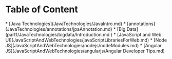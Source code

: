 # Table of Content

\* \[Java Technologies\]\(JavaTechnologies\/JavaIntro.md\)
    \* \[annotations\]\(JavaTechnologies\/annotations\/jpaAnnotation.md\)
    \* \[Big Data\]\(part1\/JavaTechnologies\/bigdata\/Introduction.md \)
\* \[JavaScript and Web UI\]\(JavaScriptAndWebTechnologies\/javaScriptLibrariesForWeb.md\)
    \* \[Node JS\]\(JavaScriptAndWebTechnologies\/nodejs\/nodeModules.md\)
    \* \[Angular JS\]\(JavaScriptAndWebTechnologies\/angularjs\/Angular Developer Tips.md\)

